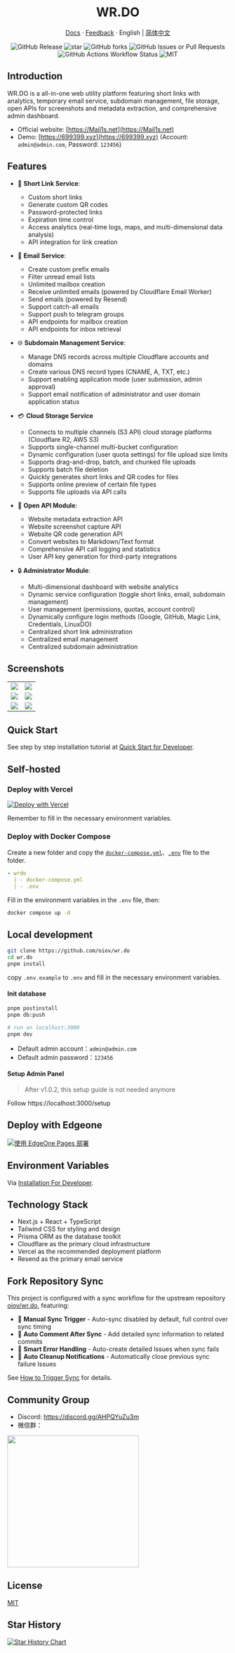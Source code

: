 <div align="center">
  <h1>WR.DO</h1>
  <p><a href="https://Mail1s.net/docs/developer">Docs</a> · <a href="https://Mail1s.net/feedback">Feedback</a> · English | <a href="/README-zh.md">简体中文</a></p>
  <img alt="GitHub Release" src="https://img.shields.io/github/v/release/oiov/wr.do?style=flat-square">
  <img src="https://img.shields.io/github/stars/oiov/wr.do.svg?logo=github&style=flat-square" alt="star"/>
  <img alt="GitHub forks" src="https://img.shields.io/github/forks/oiov/wr.do?style=flat-square">
  <img alt="GitHub Issues or Pull Requests" src="https://img.shields.io/github/issues/oiov/wr.do?style=flat-square"> <br>
  <img alt="GitHub Actions Workflow Status" src="https://img.shields.io/github/actions/workflow/status/oiov/wr.do/docker-build-push.yml?style=flat-square">
	<img src="https://img.shields.io/github/license/oiov/wr.do?style=flat-square" alt="MIT"/>
</div>

## Introduction

WR.DO is a all-in-one web utility platform featuring short links with analytics, temporary email service, subdomain management, file storage, open APIs for screenshots and metadata extraction, and comprehensive admin dashboard.

- Official website: [https://Mail1s.net](https://Mail1s.net)
- Demo: [https://699399.xyz](https://699399.xyz) (Account: `admin@admin.com`, Password: `123456`)

## Features

- 🔗 **Short Link Service**:
  - Custom short links
  - Generate custom QR codes
  - Password-protected links
  - Expiration time control
  - Access analytics (real-time logs, maps, and multi-dimensional data analysis)
  - API integration for link creation

- 📮 **Email Service**:
  - Create custom prefix emails
  - Filter unread email lists
  - Unlimited mailbox creation
  - Receive unlimited emails (powered by Cloudflare Email Worker)
  - Send emails (powered by Resend)
  - Support catch-all emails
  - Support push to telegram groups
  - API endpoints for mailbox creation
  - API endpoints for inbox retrieval

- 🌐 **Subdomain Management Service**:
  - Manage DNS records across multiple Cloudflare accounts and domains
  - Create various DNS record types (CNAME, A, TXT, etc.)
  - Support enabling application mode (user submission, admin approval)
  - Support email notification of administrator and user domain application status

- 💳 **Cloud Storage Service**
  - Connects to multiple channels (S3 API) cloud storage platforms (Cloudflare R2, AWS S3)
  - Supports single-channel multi-bucket configuration
  - Dynamic configuration (user quota settings) for file upload size limits
  - Supports drag-and-drop, batch, and chunked file uploads
  - Supports batch file deletion
  - Quickly generates short links and QR codes for files
  - Supports online preview of certain file types
  - Supports file uploads via API calls

- 📡 **Open API Module**:
  - Website metadata extraction API
  - Website screenshot capture API
  - Website QR code generation API
  - Convert websites to Markdown/Text format
  - Comprehensive API call logging and statistics
  - User API key generation for third-party integrations
  
- 🔒 **Administrator Module**:
  - Multi-dimensional dashboard with website analytics
  - Dynamic service configuration (toggle short links, email, subdomain management)
  - User management (permissions, quotas, account control)
  - Dynamically configure login methods (Google, GitHub, Magic Link, Credentials, LinuxDO)
  - Centralized short link administration
  - Centralized email management
  - Centralized subdomain administration

## Screenshots

<table>
  <tr>
    <td><img src="https://Mail1s.net/_static/images/light-preview.png" /></td>
    <td><img src="https://Mail1s.net/_static/images/example_02.png" /></td>
  </tr>
  <tr>
    <td><img src="https://Mail1s.net/_static/images/example_01.png" /></td>
    <td><img src="https://Mail1s.net/_static/images/realtime-globe.png" /></td>
  </tr>
  <tr>
    <td><img src="https://Mail1s.net/_static/images/example_03.png" /></td>
    <td><img src="https://Mail1s.net/_static/images/domains.png" /></td>
  </tr>
</table>


## Quick Start

See step by step installation tutorial at [Quick Start for Developer](https://Mail1s.net/docs/developer/quick-start).

## Self-hosted

### Deploy with Vercel

[![Deploy with Vercel](https://vercel.com/button)](https://vercel.com/new/clone?repository-url=https://github.com/oiov/wr.do.git&project-name=wrdo)

Remember to fill in the necessary environment variables.

### Deploy with Docker Compose

Create a new folder and copy the [`docker-compose.yml`](https://github.com/oiov/wr.do/blob/main/docker-compose.yml)、[`.env`](https://github.com/oiov/wr.do/blob/main/.env.example) file to the folder.

```yml
- wrdo
  | - docker-compose.yml
  | - .env
```

Fill in the environment variables in the `.env` file, then: 

```bash
docker compose up -d
```

## Local development

```bash
git clone https://github.com/oiov/wr.do
cd wr.do
pnpm install
```

copy `.env.example` to `.env` and fill in the necessary environment variables.

#### Init database

```bash
pnpm postinstall
pnpm db:push
```

```bash
# run on localhost:3000
pnpm dev
```

- Default admin account：`admin@admin.com`
- Default admin password：`123456`

#### Setup Admin Panel

> After v1.0.2, this setup guide is not needed anymore

Follow https://localhost:3000/setup

## Deploy with Edgeone

[![使用 EdgeOne Pages 部署](https://cdnstatic.tencentcs.com/edgeone/pages/deploy.svg)](https://edgeone.ai/pages/new?repository-url=https%3A%2F%2Fgithub.com%2Foiov%2Fwr.do)

## Environment Variables

Via [Installation For Developer](https://Mail1s.net/docs/developer).

## Technology Stack

- Next.js + React + TypeScript
- Tailwind CSS for styling and design
- Prisma ORM as the database toolkit
- Cloudflare as the primary cloud infrastructure
- Vercel as the recommended deployment platform
- Resend as the primary email service

## Fork Repository Sync

This project is configured with a sync workflow for the upstream repository [oiov/wr.do](https://github.com/oiov/wr.do), featuring:

- 🔄 **Manual Sync Trigger** - Auto-sync disabled by default, full control over sync timing
- 💬 **Auto Comment After Sync** - Add detailed sync information to related commits
- 🚨 **Smart Error Handling** - Auto-create detailed Issues when sync fails
- 🧹 **Auto Cleanup Notifications** - Automatically close previous sync failure Issues

See [How to Trigger Sync](https://Mail1s.net/docs/developer/sync) for details.

## Community Group

- Discord: https://discord.gg/AHPQYuZu3m
- 微信群：

<img width="300" src="https://Mail1s.net/s/group" />

## License

[MIT](/LICENSE.md)

## Star History

<a href="https://star-history.com/#oiov/wr.do&Date">
 <picture>
   <source media="(prefers-color-scheme: dark)" srcset="https://api.star-history.com/svg?repos=oiov/wr.do&type=Date&theme=dark" />
   <source media="(prefers-color-scheme: light)" srcset="https://api.star-history.com/svg?repos=oiov/wr.do&type=Date" />
   <img alt="Star History Chart" src="https://api.star-history.com/svg?repos=oiov/wr.do&type=Date" />
 </picture>
</a>
